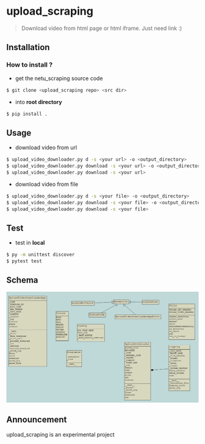 upload_scraping
==============

> Download video from html page or html iframe. Just need link :)

Installation
--------------

### How to install ?

* get the netu_scraping source code
```sh
$ git clone <upload_scraping repo> <src dir>
```
* into **root directory** 
```sh
$ pip install .
```

Usage
--------------

* download video from url
```sh
$ upload_video_downloader.py d -s <your url> -o <output_directory>
$ upload_video_downloader.py download -s <your url> -o <output_directory> -v
$ upload_video_downloader.py download -s <your url>
```
* download video from file
```sh
$ upload_video_downloader.py d -s <your file> -o <output_directory>
$ upload_video_downloader.py download -s <your file> -o <output_directory> -v
$ upload_video_downloader.py download -s <your file>
```

Test
--------------
* test in **local**
```sh
$ py -m unittest discover
$ pytest test
```

Schema
--------------

![upload scraping package](upload_scraping/src/package_uml.png)


Announcement
--------------
upload_scraping is an experimental project